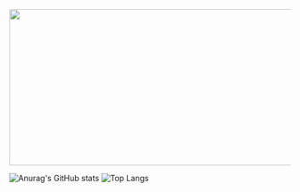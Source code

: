 <img src="https://cdn.discordapp.com/attachments/1011679390570127470/1047086548660801536/avatar_banner_wide.gif" data-canonical-src="https://cdn.discordapp.com/attachments/1011679390570127470/1047086548660801536/avatar_banner_wide.gif" width="1024" height="280" />


![Anurag's GitHub stats](https://github-readme-stats.vercel.app/api?username=iamDvz&count_private=true&show_icons=true&bg_color=-45,d98e68,ffb987&title_color=000000&text_color=a60d7d&icon_color=000000&border_color=000000&border_radius=9) ![Top Langs](https://github-readme-stats.vercel.app/api/top-langs/?username=iamDvz&count_private=true&layout=compact&bg_color=-45,d98e68,ffb987&title_color=000000&text_color=a60d7d&icon_color=000000&border_color=000000&border_radius=9)
